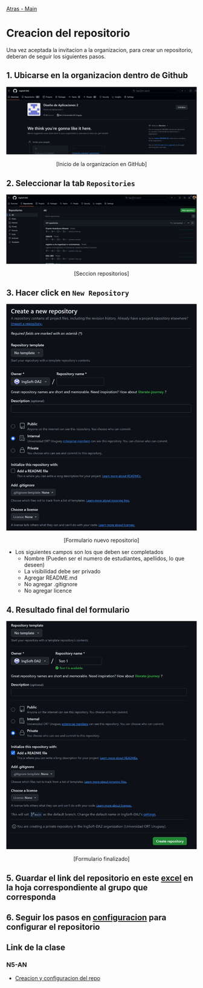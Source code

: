 [Atras - Main](https://github.com/IngSoft-DA2/DA2-Tecnologia)

# Creacion del repositorio

Una vez aceptada la invitacion a la organizacion, para crear un repositorio, deberan de seguir los siguientes pasos.

## 1. Ubicarse en la organizacion dentro de Github

<p align="center">
<img src="./images/image.png">
</p>
<p align="center">
[Inicio de la organizacion en GitHub]
</p>

## 2. Seleccionar la tab `Repositories`
<p align="center">
<img src="./images/image-1.png">
</p>
<p align="center">
[Seccion repositorios]
</p>

## 3. Hacer click en `New Repository`
<p align="center">
<img src="./images/image-2.png">
</p>
<p align="center">
[Formulario nuevo repositorio]
</p>

  - Los siguientes campos son los que deben ser completados
    - Nombre (Pueden ser el numero de estudiantes, apellidos, lo que deseen)
    - La visibilidad debe ser privado
    - Agregar README.md
    - No agregar .gitignore
    - No agregar licence

## 4. Resultado final del formulario
<p align="center">
<img src="./images/image-3.png">
</p>
<p align="center">
[Formulario finalizado]
</p>

## 5. Guardar el link del repositorio en este [excel](https://fi365-my.sharepoint.com/:x:/g/personal/da185082_fi365_ort_edu_uy/ERVYsgSzrElNvxnwj0L3ZbkBwP8cQTkOXgUuY6DePBcNHA?rtime=GovoME_F3Eg) en la hoja correspondiente al grupo que corresponda

## 6. Seguir los pasos en [configuracion](https://github.com/IngSoft-DA2/DA2-Tecnologia/tree/repo-configuration) para configurar el repositorio

## Link de la clase
### N5-AN
- [Creacion y configuracion del repo](https://vimeopro.com/universidadortfi/fi-6343-diseno-de-aplicaciones-2-70276-d2-n5a-an/video/1001858328)
